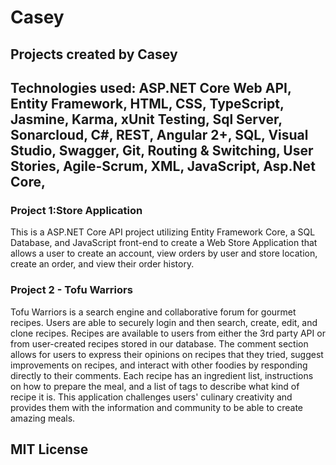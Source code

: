 # Casey 
## Projects created by Casey
## Technologies used: ASP.NET Core Web API, Entity Framework, HTML, CSS, TypeScript, Jasmine, Karma, xUnit Testing, Sql Server, Sonarcloud, C#, REST, Angular 2+, SQL, Visual Studio, Swagger, Git, Routing & Switching, User Stories, Agile-Scrum, XML, JavaScript, Asp.Net Core,
### Project 1:Store Application
This is a ASP.NET Core API project utilizing Entity Framework Core, a SQL Database, and JavaScript front-end to create a Web Store Application that allows a user to create an account, view orders by user and store location, create an order, and view their order history.

### Project 2 - Tofu Warriors
Tofu Warriors is a search engine and collaborative forum for gourmet recipes. Users are able to securely login and then search, create, edit, and clone recipes. Recipes are available to users from either the 3rd party API or from user-created recipes stored in our database. The comment section allows for users to express their opinions on recipes that they tried, suggest improvements on recipes, and interact with other foodies by responding directly to their comments. Each recipe has an ingredient list, instructions on how to prepare the meal, and a list of tags to describe what kind of recipe it is. This application challenges users' culinary creativity and provides them with the information and community to be able to create amazing meals.

## MIT License

